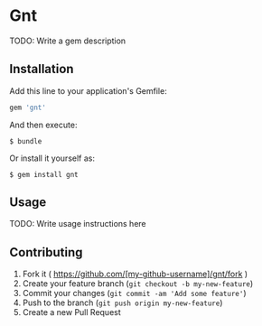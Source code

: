 # Gnt

TODO: Write a gem description

## Installation

Add this line to your application's Gemfile:

```ruby
gem 'gnt'
```

And then execute:

    $ bundle

Or install it yourself as:

    $ gem install gnt

## Usage

TODO: Write usage instructions here

## Contributing

1. Fork it ( https://github.com/[my-github-username]/gnt/fork )
2. Create your feature branch (`git checkout -b my-new-feature`)
3. Commit your changes (`git commit -am 'Add some feature'`)
4. Push to the branch (`git push origin my-new-feature`)
5. Create a new Pull Request

